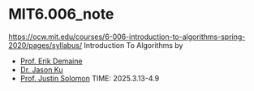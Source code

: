 # MIT6.006_note
https://ocw.mit.edu/courses/6-006-introduction-to-algorithms-spring-2020/pages/syllabus/
Introduction To Algorithms by 
- [Prof. Erik Demaine](https://ocw.mit.edu/search/?q=Prof.+Erik+Demaine)
- [Dr. Jason Ku](https://ocw.mit.edu/search/?q=Dr.+Jason+Ku)
- [Prof. Justin Solomon](https://ocw.mit.edu/search/?q=Prof.+Justin+Solomon)
TIME: 2025.3.13-4.9